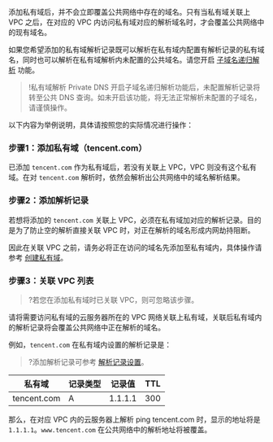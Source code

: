 添加私有域后，并不会立即覆盖公共网络中存在的域名。只有当私有域关联上 VPC 之后，在对应的 VPC 内访问私有域对应的解析域名时，才会覆盖公共网络中的现有域名。

如果您希望添加的私有域解析记录既可以解析在私有域内配置有解析记录的私有域名，同时也可以解析在私有域解析内未配置的公共域名。请您开启 [子域名递归解析](https://cloud.tencent.com/document/product/1338/50547) 功能。
>!私有域解析 Private DNS 开启子域名递归解析功能后，未配置解析记录将转至公共 DNS 查询。如未开启该功能，将无法正常解析未配置的子域名，请谨慎操作。
>
以下内容为举例说明，具体请按照您的实际情况进行操作：
### 步骤1：添加私有域（tencent.com）
已添加 `tencent.com` 作为私有域后，若没有关联上 VPC，VPC 则没有这个私有域。在对 `tencent.com` 解析时，依然会解析出公共网络中的域名解析结果。

### 步骤2：添加解析记录
若想将添加的 `tencent.com` 关联上 VPC，必须在私有域加对应的解析记录。目的是为了防止空的解析直接关联 VPC 时，对正在解析的域名形成内网劫持阻断。

因此在关联 VPC 之前，请务必将正在访问的域名先添加至私有域内，具体操作请参考 [创建私有域](https://cloud.tencent.com/document/product/1338/50532)。

### 步骤3：关联 VPC 列表
>?若您在添加私有域时已关联 VPC，则可忽略该步骤。
>
请将需要访问私有域的云服务器所在的 VPC 网络关联上私有域，关联后私有域内的解析记录将会覆盖公共网络中正在解析的域名。

例如，`tencent.com` 在私有域内设置的解析记录是：
>?添加解析记录可参考 [解析记录设置](https://cloud.tencent.com/document/product/1338/50538)。
>
| 私有域 | 记录类型 | 记录值 | TTL | 
|---------|---------|---------|---------|
| tencent.com | A | 1.1.1.1 | 300|

那么，在对应 VPC 内的云服务器上解析 ping tencent.com 时，显示的地址将是 `1.1.1.1`。`www.tencent.com` 在公共网络中的解析地址将被覆盖。 

